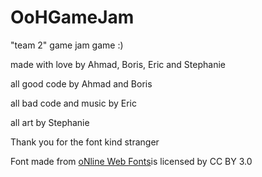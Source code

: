 # OoHGameJam
"team 2" game jam game :)


made with love by Ahmad, Boris, Eric and Stephanie

all good code by Ahmad and Boris

all bad code and music by Eric

all art by Stephanie

Thank you for the font kind stranger

<div>Font made from <a href="http://www.onlinewebfonts.com">oNline Web Fonts</a>is licensed by CC BY 3.0</div>